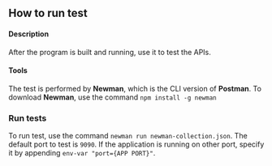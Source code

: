 ## How to run test

#### Description

After the program is built and running, use it to test the APIs.

#### Tools

The test is performed by **Newman**, which is the CLI version of **Postman**.
To download **Newman**, use the command `npm install -g newman`

### Run tests

To run test, use the command `newman run newman-collection.json`. The default port to test is `9090`.
If the application is running on other port, specify it by appending `env-var "port={APP PORT}"`.